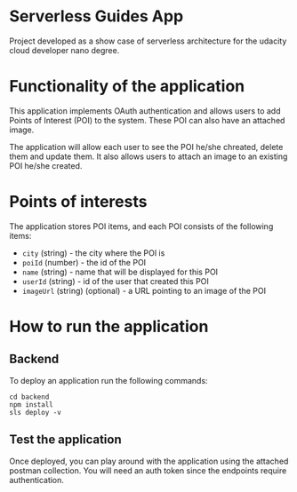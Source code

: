 # Serverless Guides App

Project developed as a show case of serverless architecture for the udacity cloud developer nano degree.

# Functionality of the application

This application implements OAuth authentication and allows users to add Points of Interest (POI) to the system. These POI can also have an attached image.

The application will allow each user to see the POI he/she chreated, delete them and update them. It also allows users to attach an image to an existing POI he/she created.

# Points of interests

The application stores POI items, and each POI consists of the following items:

* `city` (string) - the city where the POI is
* `poiId` (number) - the id of the POI
* `name` (string) - name that will be displayed for this POI
* `userId` (string) - id of the user that created this POI
* `imageUrl` (string) (optional) - a URL pointing to an image of the POI

# How to run the application

## Backend

To deploy an application run the following commands:

```
cd backend
npm install
sls deploy -v
```

## Test the application

Once deployed, you can play around with the application using the attached postman collection. You will need an auth token since the endpoints require authentication.
